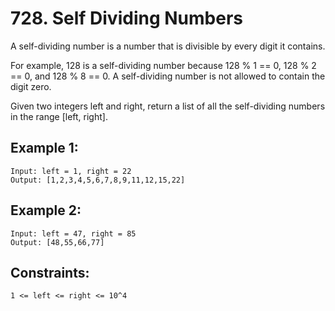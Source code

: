 # 728. Self Dividing Numbers

A self-dividing number is a number that is divisible by every digit it contains.

For example, 128 is a self-dividing number because 128 % 1 == 0, 128 % 2 == 0, and 128 % 8 == 0.
A self-dividing number is not allowed to contain the digit zero.

Given two integers left and right, return a list of all the self-dividing numbers in the range [left, right].

## Example 1:

    Input: left = 1, right = 22
    Output: [1,2,3,4,5,6,7,8,9,11,12,15,22]
## Example 2:

    Input: left = 47, right = 85
    Output: [48,55,66,77]
## Constraints:

    1 <= left <= right <= 10^4